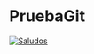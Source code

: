 # PruebaGit
[![Saludos](https://github.com/ITESO-Ulab/PruebaGit4/actions/workflows/Saludos.yml/badge.svg)](https://github.com/ITESO-Ulab/PruebaGit4/actions/workflows/Saludos.yml)
